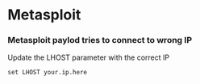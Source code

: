 # Metasploit

### Metasploit paylod tries to connect to wrong IP

Update the LHOST parameter with the correct IP

```
set LHOST your.ip.here
```
